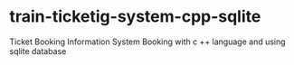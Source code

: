 # train-ticketig-system-cpp-sqlite
Ticket Booking Information System Booking with c ++ language and using sqlite database
